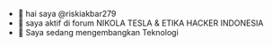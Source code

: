 - 👋 hai saya @riskiakbar279
- 👀 saya aktif di forum NIKOLA TESLA & ETIKA HACKER INDONESIA
- 🌱 Saya sedang mengembangkan Teknologi


<!---
riskiakbar279/riskiakbar279 is a ✨ special ✨ repository because its `README.md` (this file) appears on your GitHub profile.
You can click the Preview link to take a look at your changes.
--->
